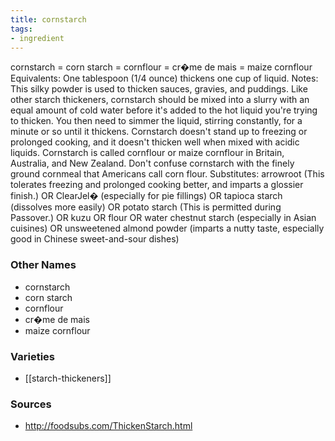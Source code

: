 ```yaml
---
title: cornstarch
tags:
- ingredient
---
```

cornstarch = corn starch = cornflour = cr�me de mais = maize cornflour Equivalents: One tablespoon (1/4 ounce) thickens one cup of liquid. Notes: This silky powder is used to thicken sauces, gravies, and puddings. Like other starch thickeners, cornstarch should be mixed into a slurry with an equal amount of cold water before it's added to the hot liquid you're trying to thicken. You then need to simmer the liquid, stirring constantly, for a minute or so until it thickens. Cornstarch doesn't stand up to freezing or prolonged cooking, and it doesn't thicken well when mixed with acidic liquids. Cornstarch is called cornflour or maize cornflour in Britain, Australia, and New Zealand. Don't confuse cornstarch with the finely ground cornmeal that Americans call corn flour. Substitutes: arrowroot (This tolerates freezing and prolonged cooking better, and imparts a glossier finish.) OR ClearJel� (especially for pie fillings) OR tapioca starch (dissolves more easily) OR potato starch (This is permitted during Passover.) OR kuzu OR flour OR water chestnut starch (especially in Asian cuisines) OR unsweetened almond powder (imparts a nutty taste, especially good in Chinese sweet-and-sour dishes)

### Other Names

* cornstarch
* corn starch
* cornflour
* cr�me de mais
* maize cornflour

### Varieties

* [[starch-thickeners]]

### Sources
* http://foodsubs.com/ThickenStarch.html
